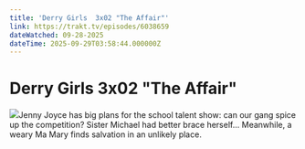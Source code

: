 ```yaml
---
title: 'Derry Girls  3x02 "The Affair"' 
link: https://trakt.tv/episodes/6038659
dateWatched: 09-28-2025
dateTime: 2025-09-29T03:58:44.000000Z
---
```

# Derry Girls  3x02 "The Affair"

![](https://walter-r2.trakt.tv/images/episodes/006/038/659/screenshots/thumb/30066dc3a0.jpg)Jenny Joyce has big plans for the school talent show: can our gang spice up the competition? Sister Michael had better brace herself... Meanwhile, a weary Ma Mary finds salvation in an unlikely place.